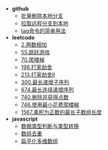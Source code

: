 
- **github**
  - [批量删除本地分支](/github/delete-brand)
  - [拉取远程分支到本地](/github/pull-brand)
  - [tag命令的简单用法](/github/tag)
- **leetcode**
  - [2.两数相加](/leetcode/2-add-two-numbers)
  - [55.跳跃游戏](/leetcode/55-jump-game)
  - [70.爬楼梯](/leetcode/70-climbing-stairs)
  - [198.打家劫舍](/leetcode/198-house-robber)
  - [213.打家劫舍II](/leetcode/213-house-robber-ii)
  - [300.最长递增子序列](/leetcode/300-longest-increasing-subsequence)
  - [674.最长连续递增序列](/leetcode/674-longest-continuous-increasing-subsequence)
  - [740.删除并获得点数](/leetcode/740-delete-and-earn)
  - [746.使用最小花费爬楼梯](/leetcode/746-min-cost-climbing-stairs)
  - [1567.乘积为正数的最长子数组长度](/leetcode/1567-maximum-length-of-subarray-with-positive-produc)
- **javascript**
  - [数据类型判断与类型转换](/javascript/javascript-typeof)
  - [数组去重](/javascript/array-remove-repeat)
  - [扁平化多维数组](/javascript/flat-array)
